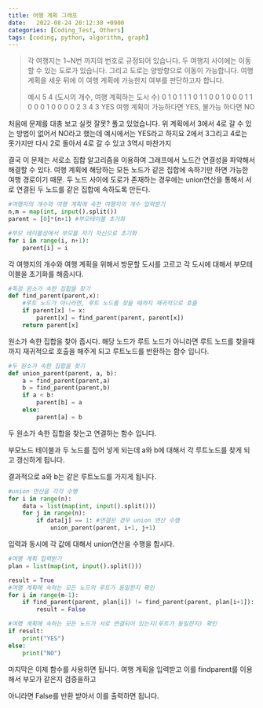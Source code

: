 ```yaml
---
title: 여행 계획 그래프
date:   2022-08-24 20:12:30 +0900
categories: [Coding_Test, Others]
tags: [coding, python, algorithm, graph]
---
```


> 각 여행지는 1~N번 까지의 번호로 규정되어 있습니다. 두 여행지 사이에는 이동할 수 있는 도로가 있습니다. 그리고 도로는 양방향으로 이동이 가능합니다. 여행 계획을 세운 뒤에 이 여행 계획에 가능한지 여부를 판단하고자 합니다.
> 
> 예시
> 5 4 (도시의 개수, 여행 계획하는 도시 수)
> 0 1 0 1 1
> 1 0 1 1 0
> 0 1 0 0 0 
> 1 1 0 0 0
> 1 0 0 0 0 
> 2 3 4 3
> YES
> 여행 계획이 가능하다면 YES, 불가능 하다면 NO

처음에 문제를 대충 보고 실컷 잘못? 풀고 있었습니다. 위 계획에서 3에서 4로 갈 수 있는 방법이 없어서 NO라고 했는데 예시에서는 YES라고 하지요 2에서 3그리고 4로는 못가지만 다시 2로 돌아서 4로 갈 수 있고 3역시 마찬가지

결국 이 문제는 서로소 집합 알고리즘을 이용하여 그래프에서 노드간 연결성을 파악해서 해결할 수 있다. 여행 계획에 해당하는 모든 노드가 같은 집합에 속하기만 하면 가능한 여행 경로이기 때문. 두 노드 사이에 도로가 존재하는 경우에는 union연산을 통해서 서로 연결된 두 노드를 같은 집합에 속하도록 만든다.

```py
#여행지의 개수와 여행 계획에 속한 여행지의 개수 입력받기
n,m = map(int, input().split())
parent = [0]*(n+1) #부모테이블 초기화

#부모 테이블상에서 부모를 자기 자신으로 초기화
for i in range(i, n+1):
    parent[i] = i
```

각 여행지의 개수와 여행 계획을 위해서 방문할 도시를 고르고 각 도시에 대해서 부모테이블을 초기화를 해줍시다.

```py
#특정 원소가 속한 집합을 찾기
def find_parent(parent,x):
    #루트 노드가 아니라면, 루트 노드를 찾을 때까지 재귀적으로 호출
    if parent[x] != x:
        parent[x] = find_parent(parent, parent[x])
    return parent[x]
```

원소가 속한 집합을 찾아 줍시다. 해당 노드가 루트 노드가 아니라면 루트 노드를 찾을때까지 재귀적으로 호출을 해주게 되고 루트노드를 반환하는 함수 입니다.

```py
#두 원소가 속한 집합을 찾기
def union_parent(parent, a, b):
    a = find_parent(parent,a)
    b = find_parent(parent,b)
    if a < b:
        parent[b] = a
    else:
        parent[a] = b
```

두 원소가 속한 집합을 찾는고 연결하는 함수 입니다.

부모노드 테이블과 두 노드를 집어 넣게 되는데 a와 b에 대해서 각 루트노드를 찾게 되고  갱신하게 됩니다.

결과적으로 a와 b는 같은 루트노드를 가지게 됩니다.

```py
#union 연산을 각각 수행
for i in range(n):
    data = list(map(int, input().split()))
    for j in range(n):
        if data[j] == 1: #연결된 경우 union 연산 수행
            union_parent(parent, i+1, j+1)
```

입력과 동시에 각 값에 대해서 union연산을 수행을 합시다.

```py
#여행 계획 입력받기
plan = list(map(int, input().split()))

result = True
#여행 계획에 속하는 모든 노드의 루트가 동일한지 확인
for i in range(m-1):
    if find_parent(parent, plan[i]) != find_parent(parent, plan[i+1]):
        result = False

#여행 계획에 속하는 모든 노드가 서로 연결되어 있는지(루트가 동일한지) 확인
if result:
    print("YES")
else:
    print("NO")
```

마지막은 이제 함수를 사용하면 됩니다. 여행 계획을 입력받고 이를 findparent를 이용해서 부모가 같은지 검증을하고

아니라면 False를 반환 받아서 이를 출력하면 됩니다.